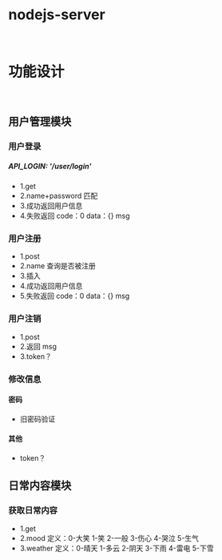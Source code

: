 # nodejs-server

&emsp;

# 功能设计

&emsp;

## 用户管理模块

### 用户登录

##### API_LOGIN: '/user/login'

- 1.get
- 2.name+password 匹配
- 3.成功返回用户信息
- 4.失败返回 code：0 data：{} msg

### 用户注册

- 1.post
- 2.name 查询是否被注册
- 3.插入
- 4.成功返回用户信息
- 5.失败返回 code：0 data：{} msg

### 用户注销

- 1.post
- 2.返回 msg
- 3.token？

### 修改信息

#### 密码

- 旧密码验证

#### 其他

- token？

###

## 日常内容模块

### 获取日常内容

- 1.get
- 2.mood 定义：0-大笑 1-笑 2-一般 3-伤心 4-哭泣 5-生气
- 3.weather 定义：0-晴天 1-多云 2-阴天 3-下雨 4-雷电 5-下雪
